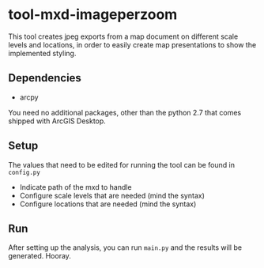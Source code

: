 # tool-mxd-imageperzoom

This tool creates jpeg exports from a map document on different scale levels and locations,
in order to easily create map presentations to show the implemented styling.

## Dependencies

- arcpy

You need no additional packages, other than the python 2.7 that comes shipped with ArcGIS Desktop.


## Setup
The values that need to be edited for running the tool can be found in `config.py`

- Indicate path of the mxd to handle
- Configure scale levels that are needed (mind the syntax)
- Configure locations that are needed (mind the syntax)

## Run

After setting up the analysis, you can run `main.py` and the results will be generated.
Hooray.